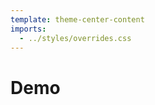 ```yaml
---
template: theme-center-content
imports:
  - ../styles/overrides.css
---
```


<style>
  div#container > h1 {
    text-align: center;
    text-decoration: underline;
  }

  hr {
    display: none;
  }
</style>

# Demo